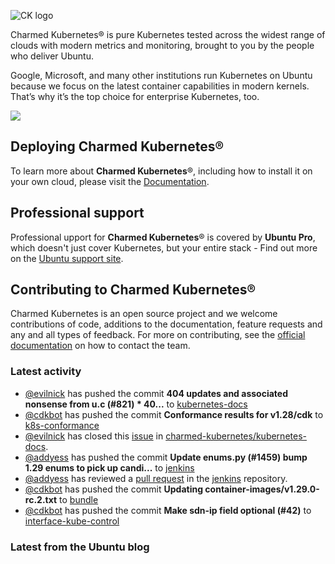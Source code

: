 ![CK logo](https://assets.ubuntu.com/v1/451d4cf4-Charmed+Kubernetes_RGB_onWhite_2022.svg)

Charmed Kubernetes® is pure Kubernetes tested across the widest range of clouds with modern metrics and monitoring, brought to you by the people who deliver Ubuntu.

Google, Microsoft, and many other institutions run Kubernetes on Ubuntu because we focus on the latest container capabilities in modern kernels. That’s why it’s the top choice for enterprise Kubernetes, too.

![](https://assets.ubuntu.com/v1/843c77b6-juju-at-a-glace.svg)

## Deploying Charmed Kubernetes®

To learn more about **Charmed Kubernetes**®, including how to install it on your own cloud, please visit the [Documentation][docs].

## Professional support

Professional upport for **Charmed Kubernetes**® is covered by **Ubuntu Pro**, which doesn't just cover Kubernetes, but your entire stack - Find out more on the [Ubuntu support site](https://ubuntu.com/support).

## Contributing to Charmed Kubernetes®

Charmed Kubernetes is an open source project and we welcome contributions of code, additions to the documentation, feature requests and any and all types of feedback. For more on contributing, see the [official documentation][get-in-touch] on how to contact the team.

<!-- LINKS -->
[docs]: https://ubuntu.com/kubernetes/docs
[get-in-touch]: https://ubuntu.com/kubernetes/docs/get-in-touch

### Latest activity

<!-- activity starts -->
 - [@evilnick](https://github.com/evilnick) has pushed the commit **404 updates and associated nonsense from u.c (#821)  * 40...** to [kubernetes-docs](https://github.com/charmed-kubernetes/kubernetes-docs)
 - [@cdkbot](https://github.com/cdkbot) has pushed the commit **Conformance results for v1.28/cdk** to [k8s-conformance](https://github.com/charmed-kubernetes/k8s-conformance)
 - [@evilnick](https://github.com/evilnick) has closed this [issue](https://github.com/charmed-kubernetes/kubernetes-docs/issues/818) in [charmed-kubernetes/kubernetes-docs](https://api.github.com/repos/charmed-kubernetes/kubernetes-docs).
 - [@addyess](https://github.com/addyess) has pushed the commit **Update enums.py (#1459)  bump 1.29 enums to pick up candi...** to [jenkins](https://github.com/charmed-kubernetes/jenkins)
 - [@addyess](https://github.com/addyess) has reviewed a [pull request](https://github.com/charmed-kubernetes/jenkins/pull/1459) in the [jenkins](https://github.com/charmed-kubernetes/jenkins) repository.
 - [@cdkbot](https://github.com/cdkbot) has pushed the commit **Updating container-images/v1.29.0-rc.2.txt** to [bundle](https://github.com/charmed-kubernetes/bundle)
 - [@cdkbot](https://github.com/cdkbot) has pushed the commit **Make sdn-ip field optional (#42)** to [interface-kube-control](https://github.com/charmed-kubernetes/interface-kube-control)
<!-- activity ends -->

<!-- roadmap starts -->

<!-- roadmap ends -->

### Latest from the Ubuntu blog

<!-- blog starts -->

<!-- blog ends -->

